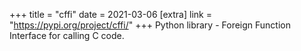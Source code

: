 +++
title = "cffi"
date = 2021-03-06
[extra]
link = "https://pypi.org/project/cffi/"
+++
Python library - Foreign Function Interface for calling C code.

